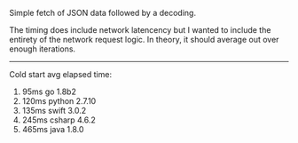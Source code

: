 Simple fetch of JSON data followed by a decoding.

The timing does include network latencency but I wanted to include the entirety of the network request logic. In theory, it should average out over enough iterations. 

---

Cold start avg elapsed time:

1. 95ms go 1.8b2
1. 120ms python 2.7.10
1. 135ms swift 3.0.2
1. 245ms csharp	4.6.2
1. 465ms java	1.8.0
